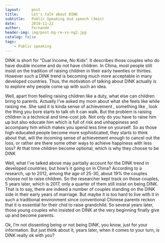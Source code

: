 ```yaml
---
layout:     post
title:      Let's talk about DINK
subtitle:   Public Speaking mid speech (3min)
date:       2018-11-22
author:     Fernando
header-img: img/post-bg-re-vs-ng2.jpg
catalog: false
tags:
    - Public speaking
---
```


DINK is short for "Dual Income, No Kids". It describes those couples who do have double income and do not have children. In China, most people still insist on the tradition of raising children in their early twenties or thirties. However such a DINK trend is becoming much more acceptable in many developed countries. Thus, the motivation of talking about DINK actually is to explore why people come up with such an idea.

Well, apart from feeling raising children like a duty, what else can children bring to parents. Actually I’ve asked my mom about what she feels like while raising me. She said it is kinda sense of achievement , something like , look the thing you bore starts to talk oh it can walk. But the problem is raising children is a technical and time-cost job. Not only do you have to raise him up but also educate him which is full of risk and unhappiness and accompany him which makes you spend less time on yourself. So as those high-educated people become more sophisticated, they starts to think about that, will the incoming sense of achievement enough to cancel out the loss, or rather are there some other ways to achieve happiness with less loss? At that time children become optional, which is why they choose to be DINK

Well, what I’ve talked above may partially account for the DINK trend in developed countries, but how’s it going on in China? According to a research, up to 2012, among the age of 25-30, about 19% the couples choose not to raise children. So the researcher kept track on those couples, 5 years later, which is 2017, only a quarter of them still insist on being DINK. That is to say, there are indeed a number of couples standing on the DINK side in their early years of marriage. But maybe it is too hard to live with it in such a traditional environment since conventional Chinese parents reckon that it is essential for their chid to raise grandchild. So several years later, those young couples who insisted on DINK at the very beginning finally give up and become parents. 

Ok, I’m not dissenting being or not being DINK, you know, just for your information.  But just think about it, years later, when it comes to your turn, is DINK really ok with you?
